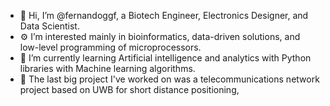 - 🧬 Hi, I’m @fernandoggf, a Biotech Engineer, Electronics Designer, and Data Scientist.
- ⚙️ I’m interested mainly in bioinformatics, data-driven solutions, and low-level programming of microprocessors.
- 🌱 I’m currently learning Artificial intelligence and analytics with Python libraries with Machine learning algorithms.
- 🔧 The last big project I've worked on was a telecommunications network project based on UWB for short distance positioning,

<!---
fernandoggf/fernandoggf is a ✨ special ✨ repository because its `README.md` (this file) appears on your GitHub profile.
You can click the Preview link to take a look at your changes.
--->
